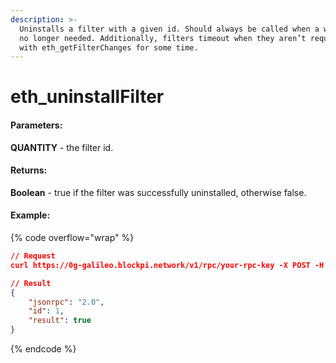 ```yaml
---
description: >-
  Uninstalls a filter with a given id. Should always be called when a watch is
  no longer needed. Additionally, filters timeout when they aren’t requested
  with eth_getFilterChanges for some time.
---
```


# eth\_uninstallFilter

#### **Parameters:**

**QUANTITY** - the filter id.

#### **Returns:**

**Boolean** - true if the filter was successfully uninstalled, otherwise false.

#### Example:

{% code overflow="wrap" %}
```json
// Request
curl https://0g-galileo.blockpi.network/v1/rpc/your-rpc-key -X POST -H "Content-Type: application/json" --data '{"jsonrpc":"2.0","method":"eth_uninstallFilter","params":["0x8d394290681fcb2ec58fcc21224163c067aa1b6ba20c98a42786b364065380b3"],"id":1}'

// Result
{
    "jsonrpc": "2.0",
    "id": 1,
    "result": true
}
```
{% endcode %}
